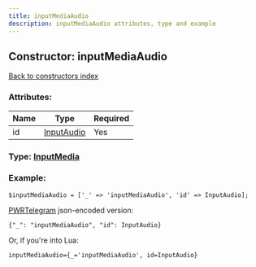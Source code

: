 ```yaml
---
title: inputMediaAudio
description: inputMediaAudio attributes, type and example
---
```

## Constructor: inputMediaAudio  
[Back to constructors index](index.md)



### Attributes:

| Name     |    Type       | Required |
|----------|---------------|----------|
|id|[InputAudio](../types/InputAudio.md) | Yes|



### Type: [InputMedia](../types/InputMedia.md)


### Example:

```
$inputMediaAudio = ['_' => 'inputMediaAudio', 'id' => InputAudio];
```  

[PWRTelegram](https://pwrtelegram.xyz) json-encoded version:

```
{"_": "inputMediaAudio", "id": InputAudio}
```


Or, if you're into Lua:  


```
inputMediaAudio={_='inputMediaAudio', id=InputAudio}

```


